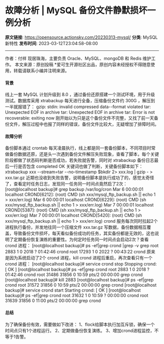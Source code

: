 # 故障分析 | MySQL 备份文件静默损坏一例分析

**原文链接**: https://opensource.actionsky.com/20230313-mysql/
**分类**: MySQL 新特性
**发布时间**: 2023-03-12T23:04:58-08:00

---

作者：付祥
现居珠海，主要负责 Oracle、MySQL、mongoDB 和 Redis 维护工作。
本文来源：原创投稿
*爱可生开源社区出品，原创内容未经授权不得随意使用，转载请联系小编并注明来源。
#### 背景
线上一套 MySQL 计划升级到 8.0 ，通过备份还原搭建一个测试环境，用于升级测试。数据库采用 xtrabackup 每天进行全备，压缩备份文件约 300G ，解压到一半就报错了：
gzip: stdin: invalid compressed data--format violated
tar: Unexpected EOF in archive
tar: Unexpected EOF in archive
tar: Error is not recoverable: exiting now
刚开始以为只是这个备份文件不完整，又找了前一天备份文件，解压过程中也报了同样的错误，备份文件比较大，无疑增加了排障时间。
#### 故障分析
备份脚本通过 crontab 每天凌晨执行，线上都是同一套备份脚本，不同项目时常做备份数据还原，还是头一次遇到备份文件解压失败现象，查看了脚本，每个关键阶段都做了状态码判断是否成功，若失败就告警，同时对 xtrabackup 备份日志最后一行是否包含 completed OK 关键词也做了判断，关键备份脚本如下：
xtrabackup xxx --stream=tar  --no-timestamp $bkdir 2> xxx.log | gzip - > xxx.tar.gz
近期也没收到失败告警，说明备份脚本是执行成功了的，感觉太奇怪了，查看定时任务日志，发现同一任务同一时间点竟然启了2次：
[root@localhost backup]# grep backup /var/log/cron
Mar  6 00:00:01 localhost CROND[6212]: (root) CMD (sh xxx/mysql_ftp_backup.sh || echo 1 > xxx/err.log)
Mar  6 00:00:01 localhost CROND[6229]: (root) CMD (sh xxx/mysql_ftp_backup.sh || echo 1 > xxx/err.log)
Mar  7 00:00:01 localhost CROND[5387]: (root) CMD (sh xxx/mysql_ftp_backup.sh || echo 1 > xxx/err.log)
Mar  7 00:00:01 localhost CROND[5420]: (root) CMD (sh xxx/mysql_ftp_backup.sh || echo 1 > xxx/err.log)
crond 服务每次同时拉起2个进程执行备份，并发地往同一个压缩文件 xxx.tar.gz 写数据，备份数据相互覆盖，导致备份文件损坏，每天看似备份成功的任务，其实备份都是无效的，这也说明了定期备份恢复演练的重要性。为何定时任务同一时间点会启动2次？查看 crond 进程：
[root@localhost backup]# ps -ef|grep crond |grep -v grep
root 2883 1 0 2018  ? 01:42:46 crond 
root 17293 1 0 2022 ? 00:43:22 crond
原来是因为系统启动了2个 crond 进程，kill crond 进程后重启，再次查看只有一个 crond 进程：
[root@localhost backup]# service crond stop
Stopping crond:                                            [  OK  ]
[root@localhost backup]# ps -ef|grep crond
root      2883     1  0  2018 ?        01:42:46 crond
root     31486 31856  0 10:59 pts/2    00:00:00 grep crond
[root@localhost backup]# kill 2883
[root@localhost backup]# ps -ef|grep crond
root     31572 31856  0 10:59 pts/2    00:00:00 grep crond
[root@localhost backup]# service crond start
Starting crond:                                            [  OK  ]
[root@localhost backup]# ps -ef|grep crond
root     31632     1  0 10:59 ?        00:00:00 crond
root     31639 31856  0 11:00 pts/2    00:00:00 grep crond
#### 总结
为了确保备份有效，需要做如下改进：
1、flock给脚本执行加互斥锁，确保一个时间点只有1个进程运行。
2、定期做备份恢复演练。
3、增加crond进程监控，不等于1告警。